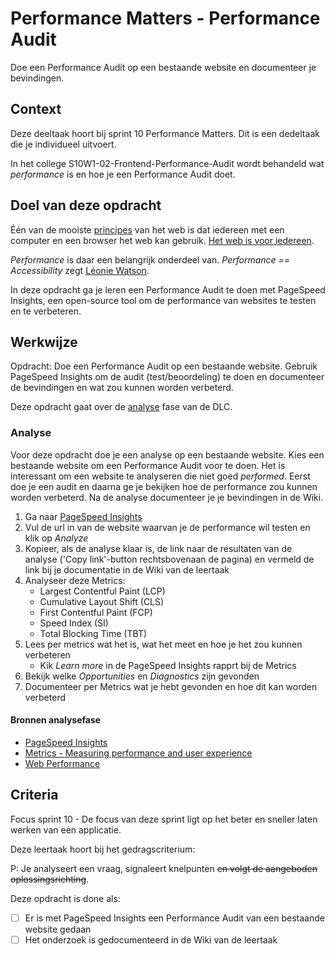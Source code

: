 
# Performance Matters - Performance Audit

Doe een Performance Audit op een bestaande website en documenteer je bevindingen.

## Context

Deze deeltaak hoort bij sprint 10 Performance Matters. Dit is een dedeltaak die je individueel uitvoert.

In het college S10W1-02-Frontend-Performance-Audit wordt behandeld wat _performance_ is en hoe je een Performance Audit doet.


## Doel van deze opdracht

Één van de mooiste [principes](https://www.w3.org/DesignIssues/Principles.html) van het web is dat iedereen met een computer en een browser het web kan gebruik. [Het web is voor iedereen](https://www.youtube.com/watch?v=UMNFehJIi0E). 

_Performance_ is daar een belangrijk onderdeel van. _Performance == Accessibility_ zegt [Léonie Watson](https://tink.uk/about-leonie/). 

In deze opdracht ga je leren een Performance Audit te doen met PageSpeed Insights, een open-source tool om de performance van websites te testen en te verbeteren. 

## Werkwijze

Opdracht: Doe een Performance Audit op een bestaande website. Gebruik PageSpeed Insights om de audit (test/beoordeling) te doen en documenteer de bevindingen en wat zou kunnen worden verbeterd. 


Deze opdracht gaat over de [analyse](#analyse) fase van de DLC.

### Analyse

Voor deze opdracht doe je een analyse op een bestaande website. Kies een bestaande website om een Performance Audit voor te doen. Het is interessant om een website te analyseren die niet goed _performed_. Eerst doe je een audit en daarna ge je bekijken hoe de performance zou kunnen worden verbeterd. Na de analyse documenteer je je bevindingen in de Wiki. 


1. Ga naar [PageSpeed Insights](https://pagespeed.web.dev)
2. Vul de url in van de website waarvan je de performance wil testen en klik op _Analyze_
3. Kopieer, als de analyse klaar is, de link naar de resultaten van de analyse ('Copy link'-button rechtsbovenaan de pagina) en vermeld de link bij je documentatie in de Wiki van de leertaak
4. Analyseer deze Metrics:
    - Largest Contentful Paint (LCP)
    - Cumulative Layout Shift (CLS)
    - First Contentful Paint (FCP)
    - Speed Index (SI)
    - Total Blocking Time (TBT)
5. Lees per metrics wat het is, wat het meet en hoe je het zou kunnen verbeteren
    - Kik _Learn more_ in de PageSpeed Insights  rapprt bij de Metrics
6. Bekijk welke _Opportunities_ en _Diagnostics_ zijn gevonden
7. Documenteer per Metrics wat je hebt gevonden en hoe dit kan worden verbeterd

#### Bronnen analysefase

- [PageSpeed Insights](https://pagespeed.web.dev)
- [Metrics - Measuring performance and user experience](https://web.dev/metrics/)
- [Web Performance](https://developer.mozilla.org/en-US/docs/Web/Performance)

## Criteria

Focus sprint 10 - De focus van deze sprint ligt op het beter en sneller laten werken van een applicatie.

Deze leertaak hoort bij het gedragscriterium:

P: Je analyseert een vraag, signaleert knelpunten ~~en volgt de aangeboden oplossingsrichting~~.

Deze opdracht is done als:

- [ ] Er is met PageSpeed Insights een Performance Audit van een bestaande website gedaan
- [ ] Het onderzoek is gedocumenteerd in de Wiki van de leertaak
